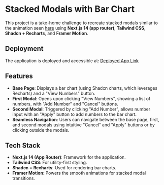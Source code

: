 # Stacked Modals with Bar Chart

This project is a take-home challenge to recreate stacked modals similar to the animation seen [here](https://x.com/emilkowalski_/status/1793339341311201556) using **Next.js 14 (app router)**, **Tailwind CSS**, **Shadcn + Recharts**, and **Framer Motion**.

## Deployment

The application is deployed and accessible at: [Deployed App Link](https://clarum-assignment.vercel.app/)

## Features

- **Base Page**: Displays a bar chart (using Shadcn charts, which leverages Recharts) and a "View Numbers" button.
- **First Modal**: Opens upon clicking "View Numbers", showing a list of numbers, with "Add Number" and "Cancel" buttons.
- **Second Modal**: Triggered by clicking "Add Number", allows number input with an "Apply" button to add numbers to the bar chart.
- **Seamless Navigation**: Users can navigate between the base page, first, and second modals using intuitive "Cancel" and "Apply" buttons or by clicking outside the modals.

## Tech Stack

- **Next.js 14 (App Router)**: Framework for the application.
- **Tailwind CSS**: For utility-first styling.
- **Shadcn + Recharts**: Used for rendering bar charts.
- **Framer Motion**: Powers the smooth animations for stacked modal transitions.
